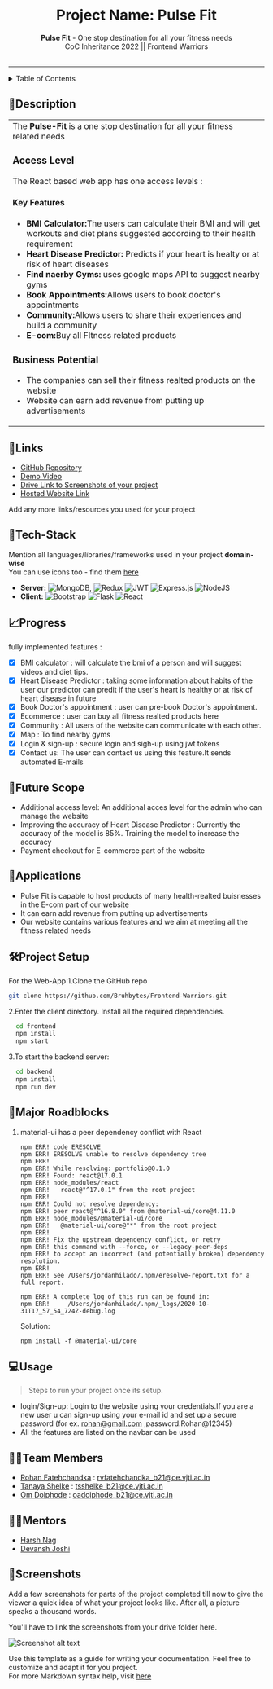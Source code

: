 


<h1 align="center">
  <br>
  Project Name: Pulse Fit
</h1>

<div align="center">
   <strong>Pulse Fit</strong> - One stop destination for all your fitness needs<br>
  CoC Inheritance 2022 || Frontend Warriors <br> <br>
  
</div>
<hr>

<details>
<summary>Table of Contents</summary>

- [Description](#description)
- [Links](#links)
- [Tech Stack](#tech-stack)
- [Progress](#progress)
- [Future Scope](#future-scope)
- [Applications](#applications)
- [Project Setup](#project-setup)
- [Major Roadblocks](#major-roadblocks)
- [Usage](#usage)
- [Team Members](#team-members)
- [Mentors](#mentors)
- [Screenshots](#screenshots)

</details>

## 📝Description

<table>
  <tr>
    <td>
      The <strong>Pulse-Fit</strong> is a one stop destination for all ypur fitness related needs
    <br>
    <h3>Access Level</h3>   
    The React based web app has one access levels :
    <h4>Key Features</h4>
    <p>
    <ul>
            <li><strong>BMI Calculator:</strong>The users can calculate their BMI and will get workouts and diet plans suggested according to their health requirement</li>
            <li><strong>Heart Disease Predictor:</strong> Predicts if your heart is healty or at risk of heart diseases</li>
            <li><strong>Find naerby Gyms:</strong> uses google maps API to suggest nearby gyms </li>
            <li><strong>Book Appointments:</strong>Allows users to book doctor's appointments</li>
            <li><strong>Community:</strong>Allows users to  share their experiences and build a community</li>
            <li><strong>E-com:</strong>Buy all FItness related products</li>
    </ul>
    </p>
    <h3>Business Potential</h3>
    <p>
    <ul>
    <li>The companies can sell their fitness realted products on the website</li>
    <li>Website can earn add revenue from putting up advertisements</li>
    </ul>
    </p>
  </td>
 </tr>
</table>

## 🔗Links

- [GitHub Repository](https://github.com/rohanfatehchandka/Inheritance)
- [Demo Video]()
- [Drive Link to Screenshots of your project](https://drive.google.com/drive/folders/1hZTCHkw_yaMnJ_c1jsrRcVmwoz0eGZFA?usp=sharing)
- [Hosted Website Link](https://frontend-fw.vercel.app/)



Add any more links/resources you used for your project

## 🤖Tech-Stack

Mention all languages/libraries/frameworks used in your project **domain-wise**   
You can use icons too - find them [here](https://github.com/get-icon/geticon) 

- **Server:** ![MongoDB](https://img.shields.io/badge/MongoDB-%234ea94b.svg?style=for-the-badge&logo=mongodb&logoColor=white), ![Redux](https://img.shields.io/badge/redux-%23593d88.svg?style=for-the-badge&logo=redux&logoColor=white) ![JWT](https://img.shields.io/badge/JWT-black?style=for-the-badge&logo=JSON%20web%20tokens)  ![Express.js](https://img.shields.io/badge/express.js-%23404d59.svg?style=for-the-badge&logo=express&logoColor=%2361DAFB) ![NodeJS](https://img.shields.io/badge/node.js-6DA55F?style=for-the-badge&logo=node.js&logoColor=white)
- **Client:**   ![Bootstrap](https://img.shields.io/badge/bootstrap-%23563D7C.svg?style=for-the-badge&logo=bootstrap&logoColor=white) ![Flask](https://img.shields.io/badge/flask-%23000.svg?style=for-the-badge&logo=flask&logoColor=white)  ![React](https://img.shields.io/badge/react-%2320232a.svg?style=for-the-badge&logo=react&logoColor=%2361DAFB)


## 📈Progress

 fully implemented features :

- [x] BMI calculator : will calculate the bmi of a person and will suggest videos and diet tips.
- [x] Heart Disease Predictor : taking some information about habits of the user our predictor can predit if the user's heart is healthy or at risk of heart disease in future
- [x] Book Doctor's appointment : user can pre-book Doctor's appointment.
- [x] Ecommerce : user can buy all fitness realted products here
- [x] Community : All users of the website can communicate with each other.
- [x] Map : To find nearby gyms 
- [x] Login & sign-up : secure login and sigh-up using jwt tokens
- [x] Contact us: The user can contact us using this feature.It sends automated E-mails

## 🔮Future Scope
- Additional access level: An additional acces level for the admin who can manage the website 
- Improving the accuracy of Heart Disease Predictor : Currently the accuracy of the model is 85%. Training the model to increase the accuracy
- Payment checkout for E-commerce part of the website

## 💸Applications
- Pulse Fit is capable to host products of many health-realted buisnesses in the E-com part of our website 
- It can earn add revenue from putting up advertisements
- Our website contains various features and we aim at meeting all the fitness related needs

## 🛠Project Setup

For the Web-App
1.Clone the GitHub repo
```bash
git clone https://github.com/Bruhbytes/Frontend-Warriors.git
```
2.Enter the client directory. Install all the required dependencies.
```bash
  cd frontend
  npm install
  npm start
```
3.To start the backend server:
```bash
  cd backend
  npm install
  npm run dev
```
## 🚧Major Roadblocks
1. material-ui has a peer dependency conflict with React  
   ```
   npm ERR! code ERESOLVE
   npm ERR! ERESOLVE unable to resolve dependency tree
   npm ERR! 
   npm ERR! While resolving: portfolio@0.1.0
   npm ERR! Found: react@17.0.1
   npm ERR! node_modules/react
   npm ERR!   react@"^17.0.1" from the root project
   npm ERR! 
   npm ERR! Could not resolve dependency:
   npm ERR! peer react@"^16.8.0" from @material-ui/core@4.11.0
   npm ERR! node_modules/@material-ui/core
   npm ERR!   @material-ui/core@"*" from the root project
   npm ERR! 
   npm ERR! Fix the upstream dependency conflict, or retry
   npm ERR! this command with --force, or --legacy-peer-deps
   npm ERR! to accept an incorrect (and potentially broken) dependency resolution.
   npm ERR! 
   npm ERR! See /Users/jordanhilado/.npm/eresolve-report.txt for a full report.

   npm ERR! A complete log of this run can be found in:
   npm ERR!     /Users/jordanhilado/.npm/_logs/2020-10-31T17_57_54_724Z-debug.log
   ```
   Solution:
   ```
   npm install -f @material-ui/core
   ```

## 💻Usage

>Steps to run your project once its setup. 
- login/Sign-up: Login to the website using your credentials.If you are a new user u can sign-up using your e-mail id and set up a secure password (for ex. rohan@gmail.com ,password:Rohan@12345)
- All the features are listed on the navbar can be used

## 👨‍💻Team Members

 - [Rohan Fatehchandka](https://github.com/rohanfatehchandka) : rvfatehchandka_b21@ce.vjti.ac.in
 - [Tanaya Shelke](https://github.com/tanayaa1) :  tsshelke_b21@ce.vjti.ac.in
 - [Om Doiphode](https://github.com/Om-Doiphode) :  oadoiphode_b21@ce.vjti.ac.in
 

## 👨‍🏫Mentors
 - [Harsh Nag](https://github.com/Jigsaw-23122002)
 - [Devansh Joshi](https://github.com/devdev29)

## 📱Screenshots
Add a few screenshots for parts of the project completed till now to give the viewer a quick idea of what your project looks like. After all, a picture speaks a thousand words.

You'll have to link the screenshots from your drive folder here.

![Screenshot alt text](https://drive.google.com/file/d/1yTf6nwxxz3pXxGmDx2Ytjx9bjaKpS5B-/view?usp=share_link "Here is a screenshot")

Use this template as a guide for writing your documentation. Feel free to customize and adapt it for you project.  
For more Markdown syntax help, visit [here](https://www.markdownguide.org/basic-syntax/)
